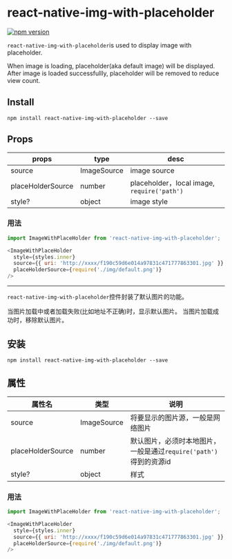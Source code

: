 # react-native-img-with-placeholder

[![npm version](https://badge.fury.io/js/react-native-img-with-placeholder.svg)](https://badge.fury.io/js/react-native-img-with-placeholder)


`react-native-img-with-placeholder`is used to display image with placeholder.

When image is loading, placeholder(aka default image) will be displayed.
After image is loaded successfullly, placeholder will be removed to reduce view count.

## Install

```
npm install react-native-img-with-placeholder --save
```

## Props

| props | type | desc |
| -- | -- | -- |
| source | ImageSource | image source  |
| placeHolderSource | number | placeholder，local image, `require('path')` |
| style? | object | image style |

### 用法

```js
import ImageWithPlaceHolder from 'react-native-img-with-placeholder';

<ImageWithPlaceHolder
  style={styles.inner}
  source={{ uri: 'http://xxxx/f190c59d6e014a97831c471777863301.jpg' }}
  placeHolderSource={require('./img/default.png')}
/>
```

----

`react-native-img-with-placeholder`控件封装了默认图片的功能。

当图片加载中或者加载失败(比如地址不正确)时，显示默认图片。
当图片加载成功时，移除默认图片。

## 安装

```
npm install react-native-img-with-placeholder --save
```

## 属性

| 属性名 | 类型 | 说明 |
| -- | -- | -- |
| source | ImageSource | 将要显示的图片源，一般是网络图片 |
| placeHolderSource | number | 默认图片，必须时本地图片，一般是通过`require('path')`得到的资源id |
| style? | object | 样式 |

### 用法

```js
import ImageWithPlaceHolder from 'react-native-img-with-placeholder';

<ImageWithPlaceHolder
  style={styles.inner}
  source={{ uri: 'http://xxxx/f190c59d6e014a97831c471777863301.jpg' }}
  placeHolderSource={require('./img/default.png')}
/>
```
